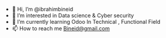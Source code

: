 - 👋 Hi, I’m @ibrahimbineid
- 👀 I’m interested in Data science & Cyber security  
- 🌱 I’m currently learning Odoo In Technical , Functional Field
- 📫 How to reach me Bineid@gmail.com

<!---
ibrahimbineid/ibrahimbineid is a ✨ special ✨ repository because its `README.md` (this file) appears on your GitHub profile.
You can click the Preview link to take a look at your changes.
--->
